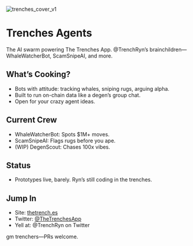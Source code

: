 ![trenches_cover_v1](https://github.com/user-attachments/assets/e6743be3-e708-47ab-aa1c-c9afe3434538)

# Trenches Agents
The AI swarm powering The Trenches App. @TrenchRyn’s brainchildren—WhaleWatcherBot, ScamSnipeAI, and more.

## What’s Cooking?
- Bots with attitude: tracking whales, sniping rugs, arguing alpha.  
- Built to run on-chain data like a degen’s group chat.  
- Open for your crazy agent ideas.

## Current Crew
- WhaleWatcherBot: Spots $1M+ moves.  
- ScamSnipeAI: Flags rugs before you ape.  
- (WIP) DegenScout: Chases 100x vibes.

## Status
- Prototypes live, barely. Ryn’s still coding in the trenches.

## Jump In
- Site: [thetrench.es](https://thetrench.es)  
- Twitter: [@TheTrenchesApp](https://twitter.com/TheTrenchesApp)  
- Yell at: @TrenchRyn on Twitter

gm trenchers—PRs welcome.
